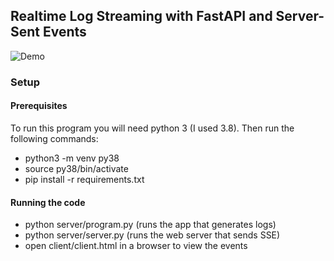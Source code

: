 ## Realtime Log Streaming with FastAPI and Server-Sent Events

![Demo](/imgs/app_demo.gif?raw=true "Optional Title")


### Setup

#### Prerequisites
To run this program you will need python 3 (I used 3.8). Then run the following commands:
- python3 -m venv py38
- source py38/bin/activate
- pip install -r requirements.txt

#### Running the code
- python server/program.py (runs the app that generates logs)
- python server/server.py (runs the web server that sends SSE)
- open client/client.html in a browser to view the events